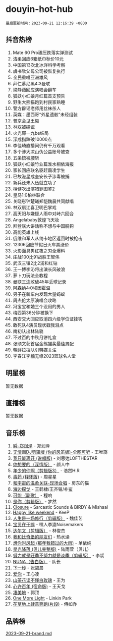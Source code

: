 # douyin-hot-hub

`最后更新时间：2023-09-21 12:16:39 +0800`

## 抖音热榜

1. Mate 60 Pro碾压跌落实弹测试
1. 洁柔回应6箱纸巾标价10元
1. 中国第13次北冰洋科学考察
1. 虞书欣父母公司被恢复执行
1. 全民重唱亚洲雄风
1. 拜仁慕尼黑4:3曼联
1. 梁静茹回应演唱会翻车
1. 狐妖小红娘月红篇首支预告
1. 野生大熊猫跑到村民家熟睡
1. 警方辟谣老师用丝袜杀人
1. 英媒：墨西哥“外星遗骸”未经组装
1. 普京会见王毅
1. 林双被碰瓷
1. 火光邵一九be结局
1. 深成指跌破10000点
1. 李佳琦直播间仍有千万观看
1. 多个涉大凉山伪公益账号被查
1. 五条悟被腰斩
1. 狐妖小红娘竹业篇淮水相依海报
1. 家长回应联名驱赶霸凌学生
1. 已故港星成奎安长子涉毒被捕
1. 新兵还未入伍就立功了
1. 檀健次出演猎罪图鉴2
1. 皇马1:0柏林联合
1. 关晓彤钟楚曦郑恺魏晨共同献唱
1. 林双扇江喜卫明巴掌戏
1. 高天阳与嫌疑人雨中对峙六回合
1. Angelababy敦煌飞天妆
1. 拜登联大讲话称不想与中国脱钩
1. 高能英雄上线
1. 俄维和军人从纳卡地区返回时被枪击
1. 12306回应节假日火车票涨价
1. 火影面具男红夜之刃全爆料
1. 庄战100比91战胜王智伟
1. 武汉三镇2比2浦和红钻
1. 王一博李沁将出演长风破浪
1. 萝卜刀玩法全教程
1. 曼联三连败破45年丢球记录
1. 阿森纳4:0埃因霍温
1. 男子在新车内发现大量蚂蚁
1. 周杰伦太原演唱会攻略
1. 冯宝宝和她三个没用的男人
1. 梅西第36分钟被换下
1. 西安交大回应取消四六级学位证挂钩
1. 敢死队4演员现状戳我泪点
1. 南初认出林陆骁
1. 不过百的中秋月饼礼盒
1. 张颂文获首届金熊猫奖最佳男配
1. 朝鲜拉拉队引韩媒关注
1. 李春江李楠无缘2023篮球名人堂

## 明星榜

暂无数据

## 直播榜

暂无数据

## 音乐榜

1. [瞬-郑润泽](https://sf6-cdn-tos.douyinstatic.com/obj/tos-cn-ve-2774/oYXHIohzvbNAzBhHgyksWpRM4bfkDsBdBDAynw) - 郑润泽
1. [无情画DJ剪辑版 (你的风笛版)-全网可听](https://sf6-cdn-tos.douyinstatic.com/obj/tos-cn-ve-2774/oAjAQCzkfhUUdip24sc3BAIW1NyIMoFNwyMS8h) - 王唯旖
1. [我只能离开 (说唱版)](https://sf6-cdn-tos.douyinstatic.com/obj/tos-cn-ve-2774/oA7eutBAQjZQDuej2bOyxYUvk6PSqnYx8TDgCB) - 刘思达LOFTHESTAR
1. [你想要的（深情版）](https://sf3-cdn-tos.douyinstatic.com/obj/tos-cn-ve-2774/oIMnk8GFpoYUtBP39qsBLeMCDPQxxYcI4gbeZS) - 颜人中
1. [年少的你啊（剪辑版3）](https://sf3-cdn-tos.douyinstatic.com/obj/tos-cn-ve-2774/oo2vDGhzyAtN1QLfh5k1iBIpWAv2NOZQysM5tK) - 浩然H.R
1. [毒药 (释怀版)](https://sf3-cdn-tos.douyinstatic.com/obj/tos-cn-ve-2774/oYILMEAzspdZBIzy4frJNB8ZHPHWAhiwowd4Ad) - 周星星
1. [和宇宙的温柔关联-现场合唱](https://sf6-cdn-tos.douyinstatic.com/obj/tos-cn-ve-2774/o0hONGDYQBgk0e5bqDeQOonVmncA6tC2nBwZLT) - 房东的猫
1. [海边探戈](https://sf3-cdn-tos.douyinstatic.com/obj/tos-cn-ve-2774/os9gE0VQCGqt6VQkZDyBBYvfSDY0QFe3vVmubn) - 王鹤棣/王齐铭/朴鲨
1. [可能（副歌）](https://sf6-cdn-tos.douyinstatic.com/obj/tos-cn-ve-2774/cde1731888894259b333569393c2fb51) - 程响
1. [是你（剪辑版）](https://sf6-cdn-tos.douyinstatic.com/obj/tos-cn-ve-2774/46019dae783c4c969944217fe1cfafc4) - 梦然
1. [Closure](https://sf3-cdn-tos.douyinstatic.com/obj/tos-cn-ve-2774/84f7422b29f94b78a5f3b0386275db35) - Sarcastic Sounds & BIRDY & Mishaal
1. [Happy like weekend](https://sf3-cdn-tos.douyinstatic.com/obj/tos-cn-ve-2774/o0OfAnfYcF4hwK8mwGGQx597Wf1QAOb9KehnDk) - KeeP
1. [人生是一场修行（剪辑版）](https://sf6-cdn-tos.douyinstatic.com/obj/tos-cn-ve-2774/o0sAifg0HRuNkBG4VyVJBzh0UdIWMRjxzm0zhQ) - 魏佳艺
1. [宝贝在干嘛](https://sf6-cdn-tos.douyinstatic.com/obj/tos-cn-ve-2774/okW4hBCfJI5B2ZEgTCtikhMW7IafzNrBQIYkpJ) - 嘿人李逵Noisemakers
1. [达尔文（剪辑版）](https://sf3-cdn-tos.douyinstatic.com/obj/tos-cn-ve-2774/oQuPQQmEgnCeZsgKQ78VBZjNVtegzBGpoSbQPD) - 林俊杰
1. [我和比奇堡的朋友们](https://sf6-cdn-tos.douyinstatic.com/obj/tos-cn-ve-2774/f0505db981ea4a6d91453a15924a82aa) - 热水澡
1. [想你时风起 (那年我错过的大雨)](https://sf3-cdn-tos.douyinstatic.com/obj/tos-cn-ve-2774/ooR7G8ftDMzIgnxa0HbReM4CZ74qknQABLtHB1) - 单依纯
1. [星光降落 (贝儿完整版)](https://sf3-cdn-tos.douyinstatic.com/obj/tos-cn-ve-2774/okwB9hAwyAtsFFkFBzAX1hOOfQuIoMNs0W2Mwr) - 陆雨萱（贝儿）
1. [努力就是旺季不努力就是淡季（剪辑版）](https://sf3-cdn-tos.douyinstatic.com/obj/tos-cn-ve-2774/o4dAb7kbHfZCDv9tePCcuQYnpgyClTtB2Fb7vA) - 李袈
1. [NUNA（告白版）](https://sf3-cdn-tos.douyinstatic.com/obj/tos-cn-ve-2774/a65828cbd8ce41a78a430a58b49f4feb) - 队长
1. [下一秒](https://sf3-cdn-tos.douyinstatic.com/obj/tos-cn-ve-2774/16eedda97153423db2501ff6373be86a) - 张碧晨
1. [爱你](https://sf6-cdn-tos.douyinstatic.com/obj/tos-cn-ve-2774/738d8b240f1e4519b44cf31c84e02e24) - 王心凌
1. [山茶花读不懂白玫瑰](https://sf3-cdn-tos.douyinstatic.com/obj/tos-cn-ve-2774/osfn8B7DktrRHEPJgPCfDbw7QDQEkwC16BxZg9) - 王为
1. [心许百年 (宿命版)](https://sf3-cdn-tos.douyinstatic.com/obj/tos-cn-ve-2774/oM4tBu7QOMCTVT7rK1Pe5NHGFghPMBzykI9ZBf) - 王天戈
1. [凄美地](https://sf6-cdn-tos.douyinstatic.com/obj/tos-cn-ve-2774/oshF4RgFMhmTSa4jCaHNUXI0NetFtBBQBzBZdf) - 郭顶
1. [One More Light](https://sf6-cdn-tos.douyinstatic.com/obj/tos-cn-ve-2774/okIBCInhecoGOE5h6ZvqCBYtfXCIMQEbgkRKgD) - Linkin Park
1. [在草地上肆意奔跑(片段)](https://sf6-cdn-tos.douyinstatic.com/obj/tos-cn-ve-2774/8831d494742f45dabdfa8adb8b817259) - 傅如乔

## 品牌榜

[2023-09-21-brand.md](2023-09-21-brand.md)
